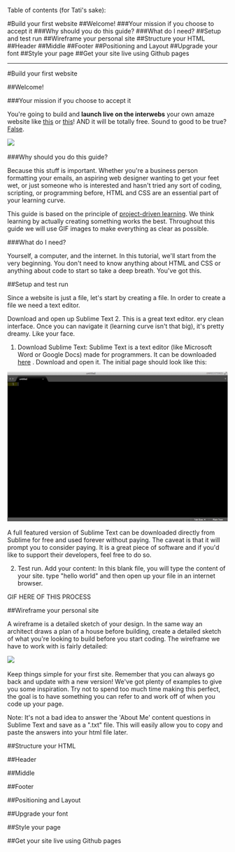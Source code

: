 Table of contents (for Tati's sake):

#Build your first website
  ##Welcome!
    ###Your mission if you choose to accept it
    ###Why should you do this guide?
    ###What do I need?
  ##Setup and test run
  ##Wireframe your personal site
  ##Structure your HTML
  ##Header
  ##Middle
  ##Footer
  ##Positioning and Layout
  ##Upgrade your font
  ##Style your page
  ##Get your site live using Github pages

--------------------------------------

#Build your first website

##Welcome!

###Your mission if you choose to accept it

You're going to build and **launch live on the interwebs** your own amaze website like [this]() or [this]()! AND it will be totally free. Sound to good to be true? [False](http://i.imgur.com/A688v8m.png).

![](http://i.imgur.com/7Col0qO.png)

###Why should you do this guide?

Because this stuff is important. Whether you're a business person formatting your emails, an aspiring web designer wanting to get your feet wet, or just someone who is interested and hasn't tried any sort of coding, scripting, or programming before, HTML and CSS are an essential part of your learning curve.

This guide is based on the principle of [project-driven learning](http://blog.thinkful.com/post/100829199278/project-based-v-s-project-driven-learning). We think learning by actually creating something works the best. Throughout this guide we will use GIF images to make everything as clear as possible.

###What do I need?

Yourself, a computer, and the internet. In this tutorial, we'll start from the very beginning. You don't need to know anything about HTML and CSS or anything about code to start so take a deep breath. You've got this.

##Setup and test run

Since a website is just a file, let's start by creating a file. In order to create a file we need a text editor.

Download and open up Sublime Text 2. This is a great text editor. ery clean interface. Once you can navigate it (learning curve isn't that big), it's pretty dreamy. Like your face.

1) Download Sublime Text: Sublime Text is a text editor (like Microsoft Word or Google Docs) made for programmers. It can be downloaded [here](http://www.sublimetext.com/3) . Download and open it. The initial page should look like this:

  ![](images/sublime.png)

  A full featured version of Sublime Text can be downloaded directly from Sublime for free and used forever without paying. The caveat is that it will prompt you to consider paying. It is a great piece of software and if you'd like to support their developers, feel free to do so.

2) Test run. Add your content: In this blank file, you will type the content of your site. type "hello world" and then open up your file in an internet browser.

GIF HERE OF THIS PROCESS

##Wireframe your personal site

A wireframe is a detailed sketch of your design. In the same way an architect draws a plan of a house before building, create a detailed sketch of what you're looking to build before you start coding. The wireframe we have to work with is fairly detailed:

![](images/wireframeannotated.png)

Keep things simple for your first site. Remember that you can always go back and update with a new version! We've got plenty of examples to give you some inspiration. Try not to spend too much time making this perfect, the goal is to have something you can refer to and work off of when you code up your page.

Note: It's not a bad idea to answer the 'About Me' content questions in Sublime Text and save as a ".txt" file. This will easily allow you to copy and paste the answers into your html file later.

##Structure your HTML

##Header

##Middle

##Footer

##Positioning and Layout

##Upgrade your font

##Style your page

##Get your site live using Github pages
